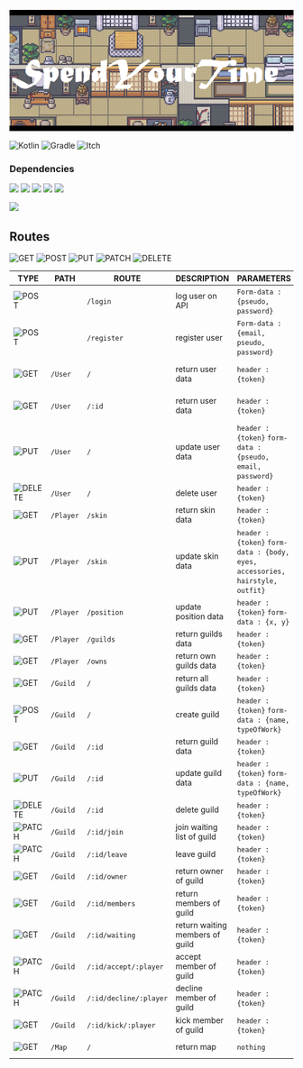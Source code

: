 ![bannier](./bannier.png)

![Kotlin](https://img.shields.io/badge/kotlin-%230095D5.svg?style=for-the-badge&logo=kotlin&logoColor=white)
![Gradle](https://img.shields.io/badge/Gradle-02303A.svg?style=for-the-badge&logo=Gradle&logoColor=white)
![Itch](https://img.shields.io/badge/Itch.io-FA5C5C?style=for-the-badge&logo=itch.io&logoColor=white)

[GET]: <https://img.shields.io/badge/GET-darkgreen>
[POST]: <https://img.shields.io/badge/POST-blue>
[PUT]: <https://img.shields.io/badge/PUT-orange>
[PATCH]: <https://img.shields.io/badge/PATCH-blueviolet>
[DELETE]: <https://img.shields.io/badge/DELETE-darkred>
### Dependencies

![](https://img.shields.io/badge/JVM%20Java-11.0.13-orange)
![](https://img.shields.io/badge/Kotlin-1.6.20_M1-blue)
![](https://img.shields.io/badge/Javalin-4.3.0-cyan)
![](https://img.shields.io/badge/SLF4J-1.7.36-yellow)
![](https://img.shields.io/badge/Jackson-2.13.1-orange)

![](https://img.shields.io/badge/com.github.johnrengelman.shadow-5.2.0-black)

## Routes
![GET]
![POST]
![PUT]
![PATCH]
![DELETE]

TYPE | PATH | ROUTE | DESCRIPTION | PARAMETERS | RESPONSE
--- | --- | --- | --- | --- | ---
![POST]| | `/login` | log user on API | `Form-data : {pseudo, password}` | `{token}`
![POST]| | `/register` | register user | `Form-data : {email, pseudo, password}` | `{token}`
![GET] | `/User` | `/` | return user data | `header : {token}`  | `{pseudo, email, player}`
![GET] | `/User` | `/:id` | return user data | `header : {token}`  | `{pseudo, email, player}`
![PUT] | `/User` | `/` | update user data | `header : {token}` `form-data : {pseudo, email, password}`  | `SUCCESS MESSAGE`
![DELETE] | `/User` | `/` | delete user | `header : {token}`  | `SUCCESS MESSAGE`
![GET] | `/Player`| `/skin` | return skin data | `header : {token}`  | `{skin}`
![PUT] | `/Player` | `/skin` | update skin data | `header : {token}` `form-data : {body, eyes, accessories, hairstyle, outfit}`  | `SUCCESS MESSAGE`
![PUT] | `/Player` | `/position` | update position data | `header : {token}` `form-data : {x, y}`  | `SUCCESS MESSAGE`
![GET] | `/Player` | `/guilds` | return guilds data | `header : {token}`  | `{array of guilds}`
![GET] | `/Player` | `/owns` | return own guilds data | `header : {token}`  | `{array of guilds}`
![GET] | `/Guild` | `/` | return all guilds data | `header : {token}`  | `Array of {guild}`
![POST] | `/Guild` | `/` | create guild | `header : {token}` `form-data : {name, typeOfWork}`  | `SUCCESS MESSAGE`
![GET] | `/Guild` | `/:id` | return guild data | `header : {token}`  | `{guild}`
![PUT] | `/Guild` | `/:id` | update guild data | `header : {token}` `form-data : {name, typeOfWork}`  | `SUCCESS MESSAGE`
![DELETE] | `/Guild` | `/:id` | delete guild | `header : {token}`  | `SUCCESS MESSAGE`
![PATCH] | `/Guild` | `/:id/join` | join waiting list of guild | `header : {token}`  | `SUCCESS MESSAGE`
![PATCH] | `/Guild` | `/:id/leave` | leave guild | `header : {token}`  | `SUCCESS MESSAGE`
![GET] | `/Guild` | `/:id/owner` | return owner of guild | `header : {token}`  | `{User}`
![GET] | `/Guild` | `/:id/members` | return members of guild | `header : {token}`  | `{Array of User}`
![GET] | `/Guild` | `/:id/waiting` | return waiting members of guild | `header : {token}`  | `{Array of User}`
![PATCH] | `/Guild` | `/:id/accept/:player` | accept member of guild | `header : {token}`  | `SUCCESS MESSAGE`
![PATCH] | `/Guild` | `/:id/decline/:player` | decline member of guild | `header : {token}`  | `SUCCESS MESSAGE`
![GET] | `/Guild` | `/:id/kick/:player` | kick member of guild | `header : {token}`  | `SUCCESS MESSAGE`
![GET] | `/Map` | `/` | return map | `nothing` | `matrix[3][X][Y]`
